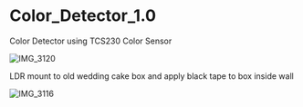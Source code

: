 # Color_Detector_1.0
Color Detector using  TCS230 Color Sensor

![IMG_3120](https://user-images.githubusercontent.com/99599915/169966817-5e677bf7-1b3c-4a14-9ad7-b0049c55bd32.JPG)

LDR mount to old wedding cake box and apply black tape to  box inside wall

![IMG_3116](https://user-images.githubusercontent.com/99599915/169966888-c6c455fe-137e-40ce-be42-4910297a9fa2.JPG)

